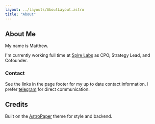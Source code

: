 ```yaml
---
layout: ../layouts/AboutLayout.astro
title: "About"
---
```


## About Me
My name is Matthew. 

I'm currently working full time at [Spire Labs](https://spire.dev/) as CPO, Strategy Lead, and Cofounder.

### Contact
See the links in the page footer for my up to date contact information. I prefer [telegram](https://t.me/mteam888) for direct communication.


## Credits
Built on the [AstroPaper](https://astro-paper.pages.dev/) theme for style and backend.
